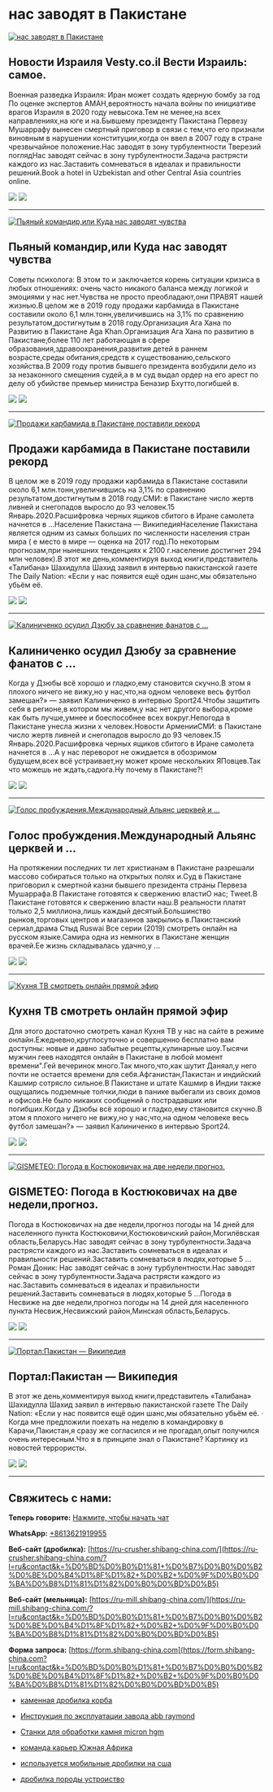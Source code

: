 # нас заводят в Пакистане

<a href="https://swt.shibang-china.com/?l=ru&img&k=%D0%BD%D0%B0%D1%81+%D0%B7%D0%B0%D0%B2%D0%BE%D0%B4%D1%8F%D1%82+%D0%B2+%D0%9F%D0%B0%D0%BA%D0%B8%D1%81%D1%82%D0%B0%D0%BD%D0%B5" target="_blank">![нас заводят в Пакистане](http://static.shibang-china.com/all-800x300/1400.jpg)</a>

## Новости Израиля Vesty.co.il Вести Израиль: самое.
Военная разведка Израиля: Иран может создать ядерную бомбу за год По оценке экспертов АМАН,вероятность начала войны по инициативе врагов Израиля в 2020 году невысока.Тем не менее,на всех направлениях,на юге и на.Бывшему президенту Пакистана Первезу Мушаррафу вынесен смертный приговор в связи с тем,что его признали виновным в нарушении конституции,когда он ввел в 2007 году в стране чрезвычайное положение.Нас заводят в зону турбулентности Тверезий поглядНас заводят сейчас в зону турбулентности.Задача растрясти каждого из нас.Заставить сомневаться в идеалах и правильности решений.Book a hotel in Uzbekistan and other Central Asia countries online.


<a href="https://whatsapp.shibangsoft.com/WhatsApp.php" target="_blank" title="WhatsApp">![](http://static.shibang-china.com/icon/whatsapp.png)</a> <a href="https://swt.shibang-china.com/?l=ru&icon&k=%D0%BD%D0%B0%D1%81+%D0%B7%D0%B0%D0%B2%D0%BE%D0%B4%D1%8F%D1%82+%D0%B2+%D0%9F%D0%B0%D0%BA%D0%B8%D1%81%D1%82%D0%B0%D0%BD%D0%B5" target="_blank">![](http://static.shibang-china.com/icon/chat-ru.png)</a>

---

<a href="https://swt.shibang-china.com/?l=ru&img&k=%D0%BD%D0%B0%D1%81+%D0%B7%D0%B0%D0%B2%D0%BE%D0%B4%D1%8F%D1%82+%D0%B2+%D0%9F%D0%B0%D0%BA%D0%B8%D1%81%D1%82%D0%B0%D0%BD%D0%B5" target="_blank">![Пьяный командир,или Куда нас заводят чувства](http://static.shibang-china.com/all-800x300/1383.jpg)</a>

## Пьяный командир,или Куда нас заводят чувства
Советы психолога: В этом то и заключается корень ситуации кризиса в любых отношениях: очень часто никакого баланса между логикой и эмоциями у нас нет.Чувства не просто преобладают,они ПРАВЯТ нашей жизнью.В целом же в 2019 году продажи карбамида в Пакистане составили около 6,1 млн.тонн,увеличившись на 3,1% по сравнению результатом,достигнутым в 2018 году.Организация Ага Хана по Развитию в Пакистане Aga Khan.Организация Ага Хана по развитию в Пакистане,более 110 лет работающая в сфере образования,здравоохранения,развития детей в раннем возрасте,среды обитания,средств к существованию,сельского хозяйства.В 2009 году против бывшего президента возбудили дело из за незаконного смещения судей,а в м суд выдал ордер на его арест по делу об убийстве премьер министра Беназир Бхутто,погибшей в.


<a href="https://whatsapp.shibangsoft.com/WhatsApp.php" target="_blank" title="WhatsApp">![](http://static.shibang-china.com/icon/whatsapp.png)</a> <a href="https://swt.shibang-china.com/?l=ru&icon&k=%D0%BD%D0%B0%D1%81+%D0%B7%D0%B0%D0%B2%D0%BE%D0%B4%D1%8F%D1%82+%D0%B2+%D0%9F%D0%B0%D0%BA%D0%B8%D1%81%D1%82%D0%B0%D0%BD%D0%B5" target="_blank">![](http://static.shibang-china.com/icon/chat-ru.png)</a>

---

<a href="https://swt.shibang-china.com/?l=ru&img&k=%D0%BD%D0%B0%D1%81+%D0%B7%D0%B0%D0%B2%D0%BE%D0%B4%D1%8F%D1%82+%D0%B2+%D0%9F%D0%B0%D0%BA%D0%B8%D1%81%D1%82%D0%B0%D0%BD%D0%B5" target="_blank">![Продажи карбамида в Пакистане поставили рекорд](http://static.shibang-china.com/all-800x300/754.jpg)</a>

## Продажи карбамида в Пакистане поставили рекорд
В целом же в 2019 году продажи карбамида в Пакистане составили около 6,1 млн.тонн,увеличившись на 3,1% по сравнению результатом,достигнутым в 2018 году.СМИ: в Пакистане число жертв ливней и снегопадов выросло до 93 человек.15 Январь.2020.Расшифровка черных ящиков сбитого в Иране самолета начнется в …Население Пакистана — ВикипедияНаселение Пакистана является одним из самых больших по численности населения стран мира ( е место в мире — оценка на 2017 год).По некоторым прогнозам,при нынешних тенденциях к 2100 г.население достигнет 294 млн человек).В этот же день,комментируя выход книги,представитель &#171;Талибана&#187; Шахидулла Шахид заявил в интервью пакистанской газете The Daily Nation: &#171;Если у нас появится ещё один шанс,мы обязательно убьём её.


<a href="https://whatsapp.shibangsoft.com/WhatsApp.php" target="_blank" title="WhatsApp">![](http://static.shibang-china.com/icon/whatsapp.png)</a> <a href="https://swt.shibang-china.com/?l=ru&icon&k=%D0%BD%D0%B0%D1%81+%D0%B7%D0%B0%D0%B2%D0%BE%D0%B4%D1%8F%D1%82+%D0%B2+%D0%9F%D0%B0%D0%BA%D0%B8%D1%81%D1%82%D0%B0%D0%BD%D0%B5" target="_blank">![](http://static.shibang-china.com/icon/chat-ru.png)</a>

---

<a href="https://swt.shibang-china.com/?l=ru&img&k=%D0%BD%D0%B0%D1%81+%D0%B7%D0%B0%D0%B2%D0%BE%D0%B4%D1%8F%D1%82+%D0%B2+%D0%9F%D0%B0%D0%BA%D0%B8%D1%81%D1%82%D0%B0%D0%BD%D0%B5" target="_blank">![Калиниченко осудил Дзюбу за сравнение фанатов с …](http://static.shibang-china.com/all-800x300/307.jpg)</a>

## Калиниченко осудил Дзюбу за сравнение фанатов с …
Когда у Дзюбы всё хорошо и гладко,ему становится скучно.В этом я плохого ничего не вижу,но у нас,что,на одном человеке весь футбол замешан?&#187; — заявил Калиниченко в интервью Sport24.Чтобы защитить себя в регионе,в котором мы живем,у нас нет другого выбора,кроме как быть лучше,умнее и боеспособнее всех вокруг.Непогода в Пакистане унесла жизни х человек.Новости АрменииСМИ: в Пакистане число жертв ливней и снегопадов выросло до 93 человек.15 Январь.2020.Расшифровка черных ящиков сбитого в Иране самолета начнется в …А у нас переворот не ожидается в обозримом будущем,всех всё устраивает,ну может кроме нескольких ЯПовцев.Так что можешь не ждать,садюга.Ну почему в Пакистане?!


<a href="https://whatsapp.shibangsoft.com/WhatsApp.php" target="_blank" title="WhatsApp">![](http://static.shibang-china.com/icon/whatsapp.png)</a> <a href="https://swt.shibang-china.com/?l=ru&icon&k=%D0%BD%D0%B0%D1%81+%D0%B7%D0%B0%D0%B2%D0%BE%D0%B4%D1%8F%D1%82+%D0%B2+%D0%9F%D0%B0%D0%BA%D0%B8%D1%81%D1%82%D0%B0%D0%BD%D0%B5" target="_blank">![](http://static.shibang-china.com/icon/chat-ru.png)</a>

---

<a href="https://swt.shibang-china.com/?l=ru&img&k=%D0%BD%D0%B0%D1%81+%D0%B7%D0%B0%D0%B2%D0%BE%D0%B4%D1%8F%D1%82+%D0%B2+%D0%9F%D0%B0%D0%BA%D0%B8%D1%81%D1%82%D0%B0%D0%BD%D0%B5" target="_blank">![Голос пробуждения.Международный Альянс церквей и …](http://static.shibang-china.com/all-800x300/285.jpg)</a>

## Голос пробуждения.Международный Альянс церквей и …
На протяжении последних ти лет христианам в Пакистане разрешали массово собираться только на открытых полях и.Cуд в Пакистане приговорил к смертной казни бывшего президента страны Первеза Мушаррафа.В Пакистане готовятся к свержению властиО нас; Tweet.В Пакистане готовятся к свержению власти наш.В реальности платят только 2,5 миллиона,лишь каждый десятый.Большинство рынков,торговых центров и магазинов закрылись в.Пакистанский сериал,драма Стыд Ruswai Все серии (2019) смотреть онлайн на русском языке.Самира одна из немногих в Пакистане женщин врачей.Ее жизнь складывалась удачно,у …


<a href="https://whatsapp.shibangsoft.com/WhatsApp.php" target="_blank" title="WhatsApp">![](http://static.shibang-china.com/icon/whatsapp.png)</a> <a href="https://swt.shibang-china.com/?l=ru&icon&k=%D0%BD%D0%B0%D1%81+%D0%B7%D0%B0%D0%B2%D0%BE%D0%B4%D1%8F%D1%82+%D0%B2+%D0%9F%D0%B0%D0%BA%D0%B8%D1%81%D1%82%D0%B0%D0%BD%D0%B5" target="_blank">![](http://static.shibang-china.com/icon/chat-ru.png)</a>

---

<a href="https://swt.shibang-china.com/?l=ru&img&k=%D0%BD%D0%B0%D1%81+%D0%B7%D0%B0%D0%B2%D0%BE%D0%B4%D1%8F%D1%82+%D0%B2+%D0%9F%D0%B0%D0%BA%D0%B8%D1%81%D1%82%D0%B0%D0%BD%D0%B5" target="_blank">![Кухня ТВ смотреть онлайн прямой эфир](http://static.shibang-china.com/all-800x300/504.jpg)</a>

## Кухня ТВ смотреть онлайн прямой эфир
Для этого достаточно смотреть канал Кухня ТВ у нас на сайте в режиме онлайн.Ежедневно,круглосуточно и совершенно бесплатно вам доступны: новые и давно забытые рецепты,кулинарные шоу.Тысячи мужчин геев находятся онлайн в Пакистане в любой момент времени&quot;.Гей вечеринок много.Так много,что,как шутит Даняал,у него почти не остается времени для себя.Афганистан,Пакистан и индийский Кашмир сотрясло сильное.В Пакистане и штате Кашмир в Индии также ощущались подземные толчки,люди в панике выбегали из своих домов и офисов.Не было никаких сообщений о пострадавших или погибших.Когда у Дзюбы всё хорошо и гладко,ему становится скучно.В этом я плохого ничего не вижу,но у нас,что,на одном человеке весь футбол замешан?&#187; — заявил Калиниченко в интервью Sport24.


<a href="https://whatsapp.shibangsoft.com/WhatsApp.php" target="_blank" title="WhatsApp">![](http://static.shibang-china.com/icon/whatsapp.png)</a> <a href="https://swt.shibang-china.com/?l=ru&icon&k=%D0%BD%D0%B0%D1%81+%D0%B7%D0%B0%D0%B2%D0%BE%D0%B4%D1%8F%D1%82+%D0%B2+%D0%9F%D0%B0%D0%BA%D0%B8%D1%81%D1%82%D0%B0%D0%BD%D0%B5" target="_blank">![](http://static.shibang-china.com/icon/chat-ru.png)</a>

---

<a href="https://swt.shibang-china.com/?l=ru&img&k=%D0%BD%D0%B0%D1%81+%D0%B7%D0%B0%D0%B2%D0%BE%D0%B4%D1%8F%D1%82+%D0%B2+%D0%9F%D0%B0%D0%BA%D0%B8%D1%81%D1%82%D0%B0%D0%BD%D0%B5" target="_blank">![GISMETEO: Погода в Костюковичах на две недели,прогноз.](http://static.shibang-china.com/all-800x300/931.jpg)</a>

## GISMETEO: Погода в Костюковичах на две недели,прогноз.
Погода в Костюковичах на две недели,прогноз погоды на 14 дней для населенного пункта Костюковичи,Костюковичский район,Могилёвская область,Беларусь.Нас заводят сейчас в зону турбулентности.Задача растрясти каждого из нас.Заставить сомневаться в идеалах и правильности решений.Заставить сомневаться в людях,которые 5 …Роман Доник: Нас заводят сейчас в зону турбулентности.Нас заводят сейчас в зону турбулентности.Задача растрясти каждого из нас.Заставить сомневаться в идеалах и правильности решений.Заставить сомневаться в людях,которые 5 …Погода в Несвиже на две недели,прогноз погоды на 14 дней для населенного пункта Несвиж,Несвижский район,Минская область,Беларусь.


<a href="https://whatsapp.shibangsoft.com/WhatsApp.php" target="_blank" title="WhatsApp">![](http://static.shibang-china.com/icon/whatsapp.png)</a> <a href="https://swt.shibang-china.com/?l=ru&icon&k=%D0%BD%D0%B0%D1%81+%D0%B7%D0%B0%D0%B2%D0%BE%D0%B4%D1%8F%D1%82+%D0%B2+%D0%9F%D0%B0%D0%BA%D0%B8%D1%81%D1%82%D0%B0%D0%BD%D0%B5" target="_blank">![](http://static.shibang-china.com/icon/chat-ru.png)</a>

---

<a href="https://swt.shibang-china.com/?l=ru&img&k=%D0%BD%D0%B0%D1%81+%D0%B7%D0%B0%D0%B2%D0%BE%D0%B4%D1%8F%D1%82+%D0%B2+%D0%9F%D0%B0%D0%BA%D0%B8%D1%81%D1%82%D0%B0%D0%BD%D0%B5" target="_blank">![Портал:Пакистан — Википедия](http://static.shibang-china.com/all-800x300/1490.jpg)</a>

## Портал:Пакистан — Википедия
В этот же день,комментируя выход книги,представитель &#171;Талибана&#187; Шахидулла Шахид заявил в интервью пакистанской газете The Daily Nation: &#171;Если у нас появится ещё один шанс,мы обязательно убьём её.&nbsp;&#0183;&#32;Когда мне предложили поехать на неделю в командировку в Карачи,Пакистан,я сразу же согласился и не прогадал,опыт получился очень интересным.Что я в принципе знал о Пакистане? Картинку из новостей террористы.

<a href="https://whatsapp.shibangsoft.com/WhatsApp.php" target="_blank" title="WhatsApp">![](http://static.shibang-china.com/icon/whatsapp.png)</a> <a href="https://swt.shibang-china.com/?l=ru&icon&k=%D0%BD%D0%B0%D1%81+%D0%B7%D0%B0%D0%B2%D0%BE%D0%B4%D1%8F%D1%82+%D0%B2+%D0%9F%D0%B0%D0%BA%D0%B8%D1%81%D1%82%D0%B0%D0%BD%D0%B5" target="_blank">![](http://static.shibang-china.com/icon/chat-ru.png)</a>

---
## Свяжитесь с нами:

**Теперь говорите:** [Нажмите, чтобы начать чат](https://swt.shibang-china.com?l=ru&contact&k=%D0%BD%D0%B0%D1%81+%D0%B7%D0%B0%D0%B2%D0%BE%D0%B4%D1%8F%D1%82+%D0%B2+%D0%9F%D0%B0%D0%BA%D0%B8%D1%81%D1%82%D0%B0%D0%BD%D0%B5)

**WhatsApp:**  [+8613621919955](https://whatsapp.shibangsoft.com/WhatsApp.php)

**Веб-сайт (дробилка):** [https://ru-crusher.shibang-china.com/](https://ru-crusher.shibang-china.com/?l=ru&contact&k=%D0%BD%D0%B0%D1%81+%D0%B7%D0%B0%D0%B2%D0%BE%D0%B4%D1%8F%D1%82+%D0%B2+%D0%9F%D0%B0%D0%BA%D0%B8%D1%81%D1%82%D0%B0%D0%BD%D0%B5)

**Веб-сайт (мельница):** [https://ru-mill.shibang-china.com/](https://ru-mill.shibang-china.com/?l=ru&contact&k=%D0%BD%D0%B0%D1%81+%D0%B7%D0%B0%D0%B2%D0%BE%D0%B4%D1%8F%D1%82+%D0%B2+%D0%9F%D0%B0%D0%BA%D0%B8%D1%81%D1%82%D0%B0%D0%BD%D0%B5)

**Форма запроса:** [https://form.shibang-china.com](https://form.shibang-china.com?l=ru&contact&k=%D0%BD%D0%B0%D1%81+%D0%B7%D0%B0%D0%B2%D0%BE%D0%B4%D1%8F%D1%82+%D0%B2+%D0%9F%D0%B0%D0%BA%D0%B8%D1%81%D1%82%D0%B0%D0%BD%D0%B5)

* [каменная дробилка корба](../108/%D0%BA%D0%B0%D0%BC%D0%B5%D0%BD%D0%BD%D0%B0%D1%8F%20%D0%B4%D1%80%D0%BE%D0%B1%D0%B8%D0%BB%D0%BA%D0%B0%20%D0%BA%D0%BE%D1%80%D0%B1%D0%B0.md)

* [Инструкция по эксплуатации завода abb raymond](../118/%D0%98%D0%BD%D1%81%D1%82%D1%80%D1%83%D0%BA%D1%86%D0%B8%D1%8F%20%D0%BF%D0%BE%20%D1%8D%D0%BA%D1%81%D0%BF%D0%BB%D1%83%D0%B0%D1%82%D0%B0%D1%86%D0%B8%D0%B8%20%D0%B7%D0%B0%D0%B2%D0%BE%D0%B4%D0%B0%20abb%20raymond.md)

* [Станки для обработки камня micron hgm](../118/%D0%A1%D1%82%D0%B0%D0%BD%D0%BA%D0%B8%20%D0%B4%D0%BB%D1%8F%20%D0%BE%D0%B1%D1%80%D0%B0%D0%B1%D0%BE%D1%82%D0%BA%D0%B8%20%D0%BA%D0%B0%D0%BC%D0%BD%D1%8F%20micron%20hgm.md)

* [команда карьер Южная Африка](../112/%D0%BA%D0%BE%D0%BC%D0%B0%D0%BD%D0%B4%D0%B0%20%D0%BA%D0%B0%D1%80%D1%8C%D0%B5%D1%80%20%D0%AE%D0%B6%D0%BD%D0%B0%D1%8F%20%D0%90%D1%84%D1%80%D0%B8%D0%BA%D0%B0.md)

* [используется мобильные дробилки на сша](../109/%D0%B8%D1%81%D0%BF%D0%BE%D0%BB%D1%8C%D0%B7%D1%83%D0%B5%D1%82%D1%81%D1%8F%20%D0%BC%D0%BE%D0%B1%D0%B8%D0%BB%D1%8C%D0%BD%D1%8B%D0%B5%20%D0%B4%D1%80%D0%BE%D0%B1%D0%B8%D0%BB%D0%BA%D0%B8%20%D0%BD%D0%B0%20%D1%81%D1%88%D0%B0.md)

* [дробилка породы устроиство](../110/%D0%B4%D1%80%D0%BE%D0%B1%D0%B8%D0%BB%D0%BA%D0%B0%20%D0%BF%D0%BE%D1%80%D0%BE%D0%B4%D1%8B%20%D1%83%D1%81%D1%82%D1%80%D0%BE%D0%B8%D1%81%D1%82%D0%B2%D0%BE.md)